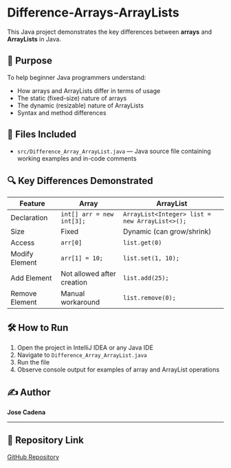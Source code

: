 # Difference-Arrays-ArrayLists

This Java project demonstrates the key differences between **arrays** and **ArrayLists** in Java.

## 📌 Purpose

To help beginner Java programmers understand:
- How arrays and ArrayLists differ in terms of usage
- The static (fixed-size) nature of arrays
- The dynamic (resizable) nature of ArrayLists
- Syntax and method differences

## 📂 Files Included

- `src/Difference_Array_ArrayList.java` — Java source file containing working examples and in-code comments

## 🔍 Key Differences Demonstrated

| Feature          | Array                            | ArrayList                          |
|------------------|----------------------------------|------------------------------------|
| Declaration      | `int[] arr = new int[3];`        | `ArrayList<Integer> list = new ArrayList<>();` |
| Size             | Fixed                            | Dynamic (can grow/shrink)          |
| Access           | `arr[0]`                         | `list.get(0)`                      |
| Modify Element   | `arr[1] = 10;`                   | `list.set(1, 10);`                 |
| Add Element      | Not allowed after creation       | `list.add(25);`                    |
| Remove Element   | Manual workaround                | `list.remove(0);`                  |

## 🛠️ How to Run

1. Open the project in IntelliJ IDEA or any Java IDE
2. Navigate to `Difference_Array_ArrayList.java`
3. Run the file
4. Observe console output for examples of array and ArrayList operations

## ✍️ Author

**Jose Cadena** 
 


---

## 🔗 Repository Link

[GitHub Repository](https://github.com/cadej08/Difference-Arrays-ArrayLists)

